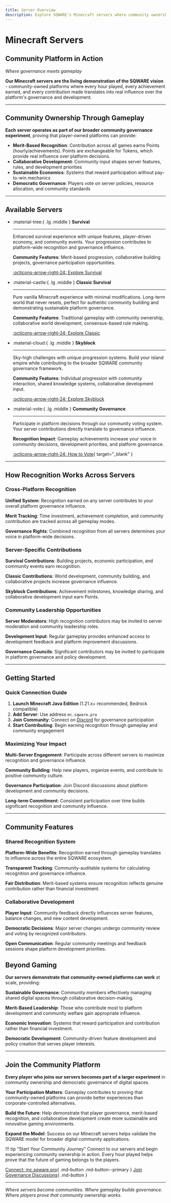 ```yaml
---
title: Server Overview
description: Explore SQWARE's Minecraft servers where community ownership and merit-based governance come to life through collaborative gameplay.
---
```


# Minecraft Servers
## **Community Platform in Action**

*Where governance meets gameplay*

**Our Minecraft servers are the living demonstration of the SQWARE vision** - community-owned platforms where every hour played, every achievement earned, and every contribution made translates into real influence over the platform's governance and development.

---

## Community Ownership Through Gameplay

**Each server operates as part of our broader community governance experiment**, proving that player-owned platforms can provide:

 - **Merit-Based Recognition**: Contribution across all games earns Points (hourly/achievements). Points are exchangeable for Tokens, which provide real influence over platform decisions.
- **Collaborative Development**: Community input shapes server features, rules, and development priorities  
- **Sustainable Economics**: Systems that reward participation without pay-to-win mechanics
- **Democratic Governance**: Players vote on server policies, resource allocation, and community standards

---

## Available Servers

<div class="grid cards" markdown>

-   :material-tree:{ .lg .middle } **Survival**

    ---

    Enhanced survival experience with unique features, player-driven economy, and community events. Your progression contributes to platform-wide recognition and governance influence.

    **Community Features**: Merit-based progression, collaborative building projects, governance participation opportunities.

    [:octicons-arrow-right-24: Explore Survival](survival.md)

-   :material-castle:{ .lg .middle } **Classic Survival**

    ---

    Pure vanilla Minecraft experience with minimal modifications. Long-term world that never resets, perfect for authentic community building and demonstrating sustainable platform governance.

    **Community Features**: Traditional gameplay with community ownership, collaborative world development, consensus-based rule making.

    [:octicons-arrow-right-24: Explore Classic](classic-survival.md)


-   :material-cloud:{ .lg .middle } **Skyblock**

    ---

    Sky-high challenges with unique progression systems. Build your island empire while contributing to the broader SQWARE community governance framework.

    **Community Features**: Individual progression with community interaction, shared knowledge systems, collaborative development input.

    [:octicons-arrow-right-24: Explore Skyblock](skyblock.md)

-   :material-vote:{ .lg .middle } **Community Governance**

    ---

    Participate in platform decisions through our community voting system. Your server contributions directly translate to governance influence.

    **Recognition Impact**: Gameplay achievements increase your voice in community decisions, development priorities, and platform governance.

    [:octicons-arrow-right-24: How to Vote](https://vote.sqware.pro){ target="_blank" }

</div>

---

## How Recognition Works Across Servers

### **Cross-Platform Recognition**
**Unified System**: Recognition earned on any server contributes to your overall platform governance influence.

**Merit Tracking**: Time investment, achievement completion, and community contribution are tracked across all gameplay modes.

**Governance Rights**: Combined recognition from all servers determines your voice in platform-wide decisions.

### **Server-Specific Contributions**
**Survival Contributions**: Building projects, economic participation, and community events earn recognition.

**Classic Contributions**: World development, community building, and collaborative projects increase governance influence.


**Skyblock Contributions**: Achievement milestones, knowledge sharing, and collaborative development input earn Points.

### **Community Leadership Opportunities**
**Server Moderators**: High recognition contributors may be invited to server moderation and community leadership roles.

**Development Input**: Regular gameplay provides enhanced access to development feedback and platform improvement discussions.

**Governance Councils**: Significant contributors may be invited to participate in platform governance and policy development.

---

## Getting Started

### **Quick Connection Guide**
1. **Launch Minecraft Java Edition** (1.21.x+ recommended, Bedrock compatible)
2. **Add Server**: Use address `mc.sqware.pro`  
3. **Join Community**: Connect on [Discord](https://discord.sqware.pro) for governance participation
4. **Start Contributing**: Begin earning recognition through gameplay and community engagement

### **Maximizing Your Impact**
**Multi-Server Engagement**: Participate across different servers to maximize recognition and governance influence.

**Community Building**: Help new players, organize events, and contribute to positive community culture.

**Governance Participation**: Join Discord discussions about platform development and community decisions.

**Long-term Commitment**: Consistent participation over time builds significant recognition and community influence.

---

## Community Features

### **Shared Recognition System**
**Platform-Wide Benefits**: Recognition earned through gameplay translates to influence across the entire SQWARE ecosystem.

**Transparent Tracking**: Community-auditable systems for calculating recognition and governance influence.

**Fair Distribution**: Merit-based systems ensure recognition reflects genuine contribution rather than financial investment.

### **Collaborative Development**
**Player Input**: Community feedback directly influences server features, balance changes, and new content development.

**Democratic Decisions**: Major server changes undergo community review and voting by recognized contributors.

**Open Communication**: Regular community meetings and feedback sessions shape platform development priorities.



## Beyond Gaming

**Our servers demonstrate that community-owned platforms can work** at scale, providing:

**Sustainable Governance**: Community members effectively managing shared digital spaces through collaborative decision-making.

**Merit-Based Leadership**: Those who contribute most to platform development and community welfare gain appropriate influence.

**Economic Innovation**: Systems that reward participation and contribution rather than financial investment.

**Democratic Development**: Community-driven feature development and policy creation that serves player interests.

---

## Join the Community Platform

**Every player who joins our servers becomes part of a larger experiment** in community ownership and democratic governance of digital spaces.

**Your Participation Matters**: Gameplay contributes to proving that community-owned platforms can provide better experiences than corporate-controlled alternatives.

**Build the Future**: Help demonstrate that player governance, merit-based recognition, and collaborative development create more sustainable and innovative gaming environments.

**Expand the Model**: Success on our Minecraft servers helps validate the SQWARE model for broader digital community applications.

!!! tip "Start Your Community Journey"
    Connect to our servers and begin experiencing community ownership in action. Every hour played helps prove that the future of gaming belongs to the players.

[Connect: mc.sqware.pro](minecraft://mc.sqware.pro){ .md-button .md-button--primary }
[Join Governance Discussions](https://discord.sqware.pro){ .md-button }

---

*Where servers become communities. Where gameplay builds governance. Where players prove that community ownership works.*
